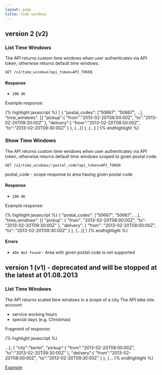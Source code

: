 ```yaml
---
layout: page
title: Time windows
---
```


## version 2 (v2)

### List Time Windows

The API returns custom time windows when user authenticates via API token,
otherwise returns default time windows.

```
GET /v2/time_windows?api_token=API_TOKEN
```

#### Response

* `200 OK`

Example response:

{% highlight javascript %}
[
  {
    "postal_codes": ["50667", "50667", ...],
    "time_windows": [{
      "pickup":{
        "from":"2013-02-20T08:00:00Z",
        "to":"2013-02-20T09:30:00Z"
      },
      "delivery":{
        "from":"2013-02-20T08:00:00Z",
        "to":"2013-02-20T09:30:00Z"
      }
    },
    {...}]
  },
  {...}
]
{% endhighlight %}

### Show Time Windows

The API returns custom time windows when user authenticates via API token,
otherwise returns default time windows scoped to given postal code.

```
GET /v2/time_windows/:postal_code?api_token=API_TOKEN
```

postal_code - scope response to area having given postal code

#### Response

* `200 OK`

Example response:

{% highlight javascript %}
{
  "postal_codes": ["50667", "50667", ...],
  "time_windows": [{
    "pickup": {
      "from": "2013-02-20T08:00:00Z",
      "to": "2013-02-20T09:30:00Z"
    },
    "delivery": {
      "from": "2013-02-20T08:00:00Z",
      "to": "2013-02-20T09:30:00Z"
    }
  },
  {...}]
}
{% endhighlight %}

#### Errors

* `404 Not Found` - Area with given postal code is not supported

## version 1 (v1) - deprecated and will be stopped at the latest at 01.08.2013

### List Time Windows

The API returns scaled time windows in a scope of a city
The API take into account:
- service working hours
- special days (e.g. Christmas)

Fragment of response:

{% highlight javascript %}

...},
{
  "city":"berlin",
  "pickup":{
    "from":"2013-02-20T08:00:00Z",
    "to":"2013-02-20T09:30:00Z"
  },
  "delivery":{
    "from":"2013-02-20T08:00:00Z",
    "to":"2013-02-20T09:30:00Z"
  }
},
{...
{% endhighlight %}

[Example](/sandbox.html#time_windows)

